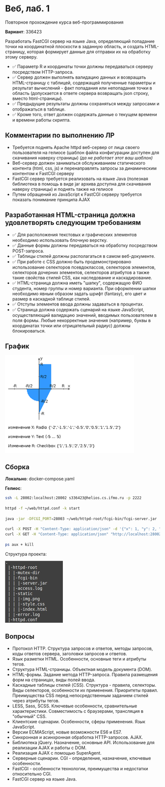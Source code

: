 # Веб, лаб. 1
Повторное прохождение курса веб-программирования

**Вариант**: 336423

Разработать FastCGI сервер на языке Java, определяющий попадание точки на координатной плоскости в заданную область, и создать HTML-страницу, которая формирует данные для отправки их на обработку этому серверу.

- ✅ Параметр R и координаты точки должны передаваться серверу посредством HTTP-запроса. 
- ✅ Сервер должен выполнять валидацию данных и возвращать HTML-страницу с таблицей, содержащей полученные параметры и результат вычислений - факт попадания или непопадания точки в область (допускается в ответе сервера возвращать json строку, вместо html-страницы). 
- ✅ Предыдущие результаты должны сохраняться между запросами и отображаться в таблице. 
- ✅ Кроме того, ответ должен содержать данные о текущем времени и времени работы скрипта.

## Комментарии по выполнению ЛР
- Требуется поднять Apache httpd веб-сервер от лица своего пользователя на гелиосе (шаблон файла конфигурации доступен для скачивания наверху страницы) _(да не работает этот ваш шаблон)_
- Веб-сервер должен заниматься обслуживанием статического контента (html, css, js) и перенаправлять запросы за динамическим контентом к FastCGI серверу
- FastCGI сервер требуется реализовать на языке Java (полезная библиотека в помощь в виде jar архива доступна для скачивания наверху страницы) и поднять также на гелиосе
- Путем обращений из JavaScript к FastCGI серверу требуется показать понимание принципа AJAX

## Разработанная HTML-страница должна удовлетворять следующим требованиям
- ✅ Для расположения текстовых и графических элементов необходимо использовать блочную верстку.
- ✅ Данные формы должны передаваться на обработку посредством POST-запроса.
- ✅ Таблицы стилей должны располагаться в самом веб-документе.
- ✅ При работе с CSS должно быть продемонстрировано использование селекторов псевдоклассов, селекторов элементов, селекторов дочерних элементов, селекторов атрибутов а также такие свойства стилей CSS, как наследование и каскадирование.
- ✅ HTML-страница должна иметь "шапку", содержащую ФИО студента, номер группы и номер варианта. При оформлении шапки необходимо явным образом задать шрифт (fantasy), его цвет и размер в каскадной таблице стилей.
- ✅ Отступы элементов ввода должны задаваться в процентах.
- ✅ Страница должна содержать сценарий на языке JavaScript, осуществляющий валидацию значений, вводимых пользователем в поля формы. Любые некорректные значения (например, буквы в координатах точки или отрицательный радиус) должны блокироваться.

## График
![img.png](assets/img.png)

## Сборка
**Локально**: docker-compose.yaml

**Гелиос**:
```bash
ssh -L 28002:localhost:28002 s336423@helios.cs.ifmo.ru -p 2222

httpd -f ~/web/httpd.conf -k start 

java -jar -DFCGI_PORT=28003 ~/web/httpd-root/fcgi-bin/fcgi-server.jar

curl -X POST -H "Content-Type: application/json" -d '{"x": 1, "y": 2, "r": [1.5]}' http://localhost:28002/fcgi-bin/fcgi-server.jar
curl -X GET -H "Content-Type: application/json" "http://localhost:28002/fcgi-bin/fcgi-server.jar?x=1&y=2&r=1.5"

ps aux + kill
```

Структура проекта:

![img_1.png](assets/img_1.png)

## Вопросы
- Протокол HTTP. Структура запросов и ответов, методы запросов, коды ответов сервера, заголовки запросов и ответов.
- Язык разметки HTML. Особенности, основные теги и атрибуты тегов.
- Структура HTML-страницы. Объектная модель документа (DOM).
- HTML-формы. Задание метода HTTP-запроса. Правила размещения форм на страницах, виды полей ввода.
- Каскадные таблицы стилей (CSS). Структура - правила, селекторы. Виды селекторов, особенности их применения. Приоритеты правил. Преимущества CSS перед непосредственным заданием стилей через атрибуты тегов.
- LESS, Sass, SCSS. Ключевые особенности, сравнительные характеристики. Совместимость с браузерами, трансляция в "обычный" CSS.
- Клиентские сценарии. Особенности, сферы применения. Язык JavaScript.
- Версии ECMAScript, новые возможности ES6 и ES7.
- Синхронная и асинхронная обработка HTTP-запросов. AJAX.
- Библиотека jQuery. Назначение, основные API. Использование для реализации AJAX и работы с DOM.
- Реализация AJAX с помощью SuperAgent.
- Серверные сценарии. CGI - определение, назначение, ключевые особенности.
- FastCGI - особенности технологии, преимущества и недостатки относительно CGI.
- FastCGI сервер на языке Java.

